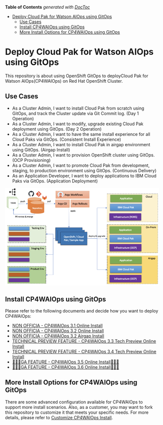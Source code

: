 <!-- START doctoc generated TOC please keep comment here to allow auto update -->
<!-- DON'T EDIT THIS SECTION, INSTEAD RE-RUN doctoc TO UPDATE -->
**Table of Contents**  *generated with [DocToc](https://github.com/thlorenz/doctoc)*

- [Deploy Cloud Pak for Watson AIOps using GitOps](#deploy-cloud-pak-for-watson-aiops-using-gitops)
  - [Use Cases](#use-cases)
  - [Install CP4WAIOps using GitOps](#install-cp4waiops-using-gitops)
  - [More Install Options for CP4WAIOps using GitOps](#more-install-options-for-cp4waiops-using-gitops)

<!-- END doctoc generated TOC please keep comment here to allow auto update -->

# Deploy Cloud Pak for Watson AIOps using GitOps

This repository is about using OpenShift GitOps to deployCloud Pak for Watson AIOps(CP4WAIOps) on Red Hat OpenShift Cluster.

## Use Cases

- As a Cluster Admin, I want to install Cloud Pak from scratch using GitOps, and track the Cluster update via Git Commit log. (Day 1 Operation)
- As a Cluster Admin, I want to modify, upgrade existing Cloud Pak deployment using GitOps. (Day 2 Operation)
- As a Cluster Admin, I want to have the same install experience for all Cloud Paks via GitOps. (Consistent Install Experience)
- As a Cluster Admin, I want to install Cloud Pak in airgap environment using GitOps. (Airgap Install)
- As a Cluster Admin, I want to provision OpenShift cluster using GitOps. (OCP Provisioning)
- As a Cluster Admin, I want to promote Cloud Pak from development, staging, to production environment using GitOps. (Continuous Delivery)
- As an Application Developer, I want to deploy applications to IBM Cloud Paks via GitOps. (Application Deployment)

![IBM Cloud Pak GitOps](./images/cpk-gitops.png)

## Install CP4WAIOps using GitOps

Please refer to the following documents and decide how you want to deploy CP4WAIOps:

- [NON OFFICIA - CP4WAIOps 3.1 Online Install](how-to-deploy-cp4waiops-31.md)
- [NON OFFICIA - CP4WAIOps 3.2 Online Install](how-to-deploy-cp4waiops-32.md)
- [NON OFFICIA - CP4WAIOps 3.2 Airgap Install](how-to-deploy-airgap-32.md)
- [TECHNICAL PREVIEW FEATURE - CP4WAIOps 3.3 Tech Preview Online Install](how-to-deploy-cp4waiops-33.md)
- [TECHNICAL PREVIEW FEATURE - CP4WAIOps 3.4 Tech Preview Online Install](how-to-deploy-cp4waiops-34.md)
- [:tada::tada::tada:GA FEATURE - CP4WAIOps 3.5 Online Install:tada::tada::tada:](how-to-deploy-cp4waiops-35.md)
- [:tada::tada::tada:GA FEATURE - CP4WAIOps 3.6 Online Install:tada::tada::tada:](how-to-deploy-cp4waiops-36.md)

## More Install Options for CP4WAIOps using GitOps

There are some advanced configuration available for CP4WAIOps to support more install scenarios. Also, as a customer, you may want to fork this repository to customize it that meets your specific needs. For more details, please refer to [Customize CP4WAIOps Install](cp4waiops-custom-install.md).
